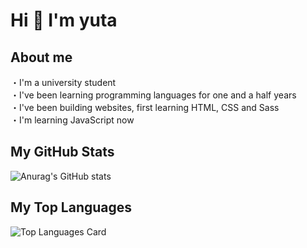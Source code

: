 # Hi 👋 I'm yuta

## About me
・I'm a university student  
・I've been learning programming languages for one and a half years  
・I've been building websites, first learning HTML, CSS and Sass  
・I'm learning JavaScript now

## My GitHub Stats
![Anurag's GitHub stats](https://github-readme-stats.vercel.app/api?username=k-yuta06&show_icons=true&theme=radical)

## My Top Languages
![Top Languages Card](https://github-readme-stats.vercel.app/api/top-langs/?username=k-yuta06&layout=compact)
